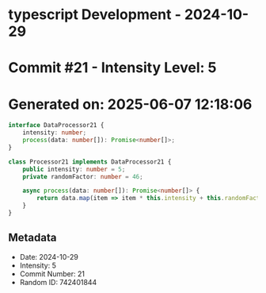 ﻿# typescript Development - 2024-10-29
# Commit #21 - Intensity Level: 5
# Generated on: 2025-06-07 12:18:06
```typescript
interface DataProcessor21 {
    intensity: number;
    process(data: number[]): Promise<number[]>;
}

class Processor21 implements DataProcessor21 {
    public intensity: number = 5;
    private randomFactor: number = 46;

    async process(data: number[]): Promise<number[]> {
        return data.map(item => item * this.intensity + this.randomFactor);
    }
}
```
## Metadata
- Date: 2024-10-29
- Intensity: 5
- Commit Number: 21
- Random ID: 742401844
